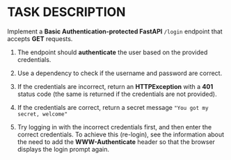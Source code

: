 # TASK DESCRIPTION

Implement a **Basic Authentication-protected FastAPI** `/login` endpoint that accepts **GET** requests.

1. The endpoint should **authenticate** the user based on the provided credentials.

2. Use a dependency to check if the username and password are correct.

3. If the credentials are incorrect, return an **HTTPException** with a **401** status code (the same is returned if the credentials are not provided).

4. If the credentials are correct, return a secret message `"You got my secret, welcome"`

5. Try logging in with the incorrect credentials first, and then enter the correct credentials. To achieve this (re-login), see the information about the need to add the **WWW-Authenticate** header so that the browser displays the login prompt again.
